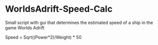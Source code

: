 # WorldsAdrift-Speed-Calc
Small script with gui that determines the estimated speed of a ship in the game Worlds Adrift

Speed = Sqrt((Power*2)/Weight) * 50
